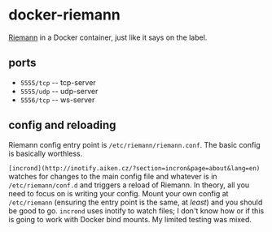 # docker-riemann

[Riemann](http://riemann.io) in a Docker container, just like it says on the label.

## ports

* `5555/tcp` -- tcp-server
* `5555/udp` -- udp-server
* `5556/tcp` -- ws-server

## config and reloading

Riemann config entry point is `/etc/riemann/riemann.conf`.  The basic config is
basically worthless.

`[incrond](http://inotify.aiken.cz/?section=incron&page=about&lang=en)` watches
for changes to the main config file and whatever is in `/etc/riemann/conf.d` and
triggers a reload of Riemann.  In theory, all you need to focus on is writing
your config.  Mount your own config at `/etc/riemann` (ensuring the entry point
is the same, at *least*) and you should be good to go.  `incrond` uses inotify
to watch files; I don't know how or if this is going to work with Docker bind
mounts.  My limited testing was mixed.
